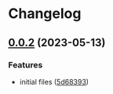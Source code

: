 # Changelog

## [0.0.2](https://github.com/spicy-fi/oracles/compare/price-oracle-v0.0.1...price-oracle-v0.0.2) (2023-05-13)


### Features

* initial files ([5d68393](https://github.com/spicy-fi/oracles/commit/5d683934f7c9f4d0a4288b3450ea06b05bbc8a59))
